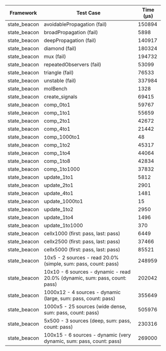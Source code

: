 | Framework | Test Case | Time (μs) |
| --- | --- | --- |
| state_beacon | avoidablePropagation (fail) | 150894 |
| state_beacon | broadPropagation (fail) | 5898 |
| state_beacon | deepPropagation (fail) | 140917 |
| state_beacon | diamond (fail) | 180324 |
| state_beacon | mux (fail) | 194732 |
| state_beacon | repeatedObservers (fail) | 53099 |
| state_beacon | triangle (fail) | 76533 |
| state_beacon | unstable (fail) | 337984 |
| state_beacon | molBench | 1328 |
| state_beacon | create_signals | 69415 |
| state_beacon | comp_0to1 | 59767 |
| state_beacon | comp_1to1 | 55659 |
| state_beacon | comp_2to1 | 42672 |
| state_beacon | comp_4to1 | 21442 |
| state_beacon | comp_1000to1 | 48 |
| state_beacon | comp_1to2 | 45317 |
| state_beacon | comp_1to4 | 44064 |
| state_beacon | comp_1to8 | 42834 |
| state_beacon | comp_1to1000 | 37832 |
| state_beacon | update_1to1 | 5812 |
| state_beacon | update_2to1 | 2901 |
| state_beacon | update_4to1 | 1481 |
| state_beacon | update_1000to1 | 15 |
| state_beacon | update_1to2 | 2950 |
| state_beacon | update_1to4 | 1496 |
| state_beacon | update_1to1000 | 370 |
| state_beacon | cellx1000 (first: pass, last: pass) | 6449 |
| state_beacon | cellx2500 (first: pass, last: pass) | 37466 |
| state_beacon | cellx5000 (first: pass, last: pass) | 85521 |
| state_beacon | 10x5 - 2 sources - read 20.0% (simple, sum: pass, count: pass) | 248959 |
| state_beacon | 10x10 - 6 sources - dynamic - read 20.0% (dynamic, sum: pass, count: pass) | 202042 |
| state_beacon | 1000x12 - 4 sources - dynamic (large, sum: pass, count: pass) | 355649 |
| state_beacon | 1000x5 - 25 sources (wide dense, sum: pass, count: pass) | 505976 |
| state_beacon | 5x500 - 3 sources (deep, sum: pass, count: pass) | 230316 |
| state_beacon | 100x15 - 6 sources - dynamic (very dynamic, sum: pass, count: pass) | 269000 |
